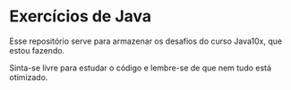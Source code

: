 # Exercícios de Java

Esse repositório serve para armazenar os desafios do curso Java10x, que estou fazendo.

Sinta-se livre para estudar o código e lembre-se de que nem tudo está otimizado.
